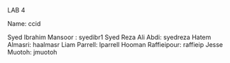 LAB 4

Name: ccid

Syed Ibrahim Mansoor : syedibr1
Syed Reza Ali Abdi: syedreza
Hatem Almasri: haalmasr
Liam Parrell: lparrell
Hooman Raffieipour: raffieip
Jesse Muotoh: jmuotoh
